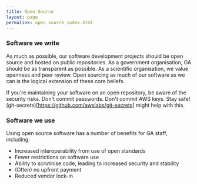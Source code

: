 ```yaml
---
title: Open Source
layout: page
permalink: open_source_index.html
---
```


### Software we write

As much as possible, our software development projects should be open source and hosted on public repositories. As a government organisation, GA should be as transparent as possible. As a scientific organisation, we value openness and peer review. Open sourcing as much of our software as we can is the logical extension of these core beliefs.

If you're maintaining your software on an open repository, be aware of the security risks. Don't commit passwords. Don't commit AWS keys. Stay safe! (git-secrets)[https://github.com/awslabs/git-secrets] might help with this.

### Software we use

Using open source software has a number of benefits for GA staff, including:

* Increased interoperability from use of open standards
* Fewer restrictions on software use
* Ability to scrutinise code, leading to increased security and stability
* (Often) no upfront payment
* Reduced vendor lock-in
